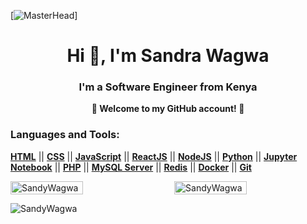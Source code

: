 [![MasterHead](https://webitexperts.com/images/banner1_1.gif)]
<h1 align="center">Hi 👋, I'm Sandra Wagwa</h1>
<h3 align="center">I'm a Software Engineer from Kenya</h3>

<p align="center">
  <b>🌟 Welcome to my GitHub account! 🌟</b>
</p>

<h3 align="left">Languages and Tools:</h3>

<p align="left">
  <a href="https://developer.mozilla.org/en-US/docs/Web/HTML" target="_blank" rel="noreferrer"><b>HTML</b></a> ||
  <a href="https://developer.mozilla.org/en-US/docs/Web/CSS" target="_blank" rel="noreferrer"><b>CSS</b></a> ||
  <a href="https://developer.mozilla.org/en-US/docs/Web/JavaScript" target="_blank" rel="noreferrer"><b>JavaScript</b></a> ||
  <a href="https://react.dev/" target="_blank" rel="noreferrer"><b>ReactJS</b></a> ||
  <a href="https://nodejs.org/" target="_blank" rel="noreferrer"><b>NodeJS</b></a> ||
  <a href="https://www.python.org/" target="_blank" rel="noreferrer"><b>Python</b></a> ||
  <a href="https://jupyter.org/" target="_blank" rel="noreferrer"><b>Jupyter Notebook</b></a> ||
  <a href="https://www.php.net/" target="_blank" rel="noreferrer"><b>PHP</b></a> ||
  <a href="https://www.mysql.com/" target="_blank" rel="noreferrer"><b>MySQL Server</b></a> ||
  <a href="https://redis.io/" target="_blank" rel="noreferrer"><b>Redis</b></a> ||
  <a href="https://www.docker.com/" target="_blank" rel="noreferrer"><b>Docker</b></a> ||
  <a href="https://git-scm.com/" target="_blank" rel="noreferrer"><b>Git</b></a>
</p>

<div style="display: flex; justify-content: space-between; flex-wrap: wrap;">
  <img src="https://github-readme-stats.vercel.app/api/top-langs?username=SandyWagwa&show_icons=true&locale=en&layout=compact&theme=dark" alt="SandyWagwa" width="48%" />
  <img src="https://github-readme-stats.vercel.app/api?username=SandyWagwa&show_icons=true&locale=en&theme=dark" alt="SandyWagwa" width="48%" />
</div>

<p><img align="center" src="https://github-readme-streak-stats.herokuapp.com/?user=SandyWagwa&theme=black-ice" alt="SandyWagwa" /></p>

